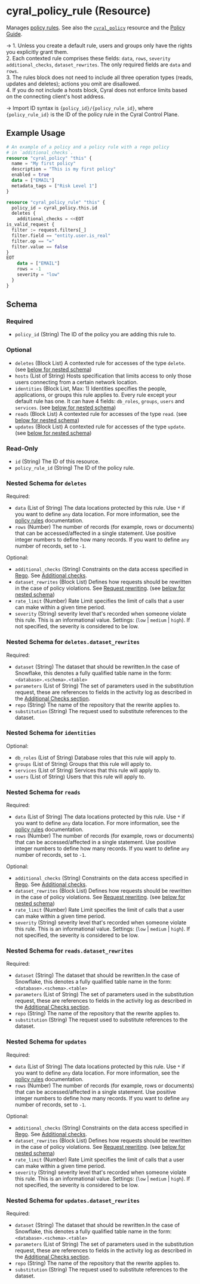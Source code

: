 # cyral_policy_rule (Resource)

Manages [policy rules](https://cyral.com/docs/reference/policy/#rules). See also the [`cyral_policy`](https://registry.terraform.io/providers/cyralinc/cyral/latest/docs/resources/policy) resource and the [Policy Guide](https://cyral.com/docs/policy#the-rules-block-of-a-policy).

-> 1. Unless you create a default rule, users and groups only have the rights you explicitly grant them.<br> 2. Each contexted rule comprises these fields: `data`, `rows`, `severity` `additional_checks`, `dataset_rewrites`. The only required fields are `data` and `rows`.<br> 3. The rules block does not need to include all three operation types (reads, updates and deletes); actions you omit are disallowed.<br>4. If you do not include a hosts block, Cyral does not enforce limits based on the connecting client's host address.

-> Import ID syntax is `{policy_id}/{policy_rule_id}`, where `{policy_rule_id}` is the ID of the policy rule in the Cyral Control Plane.

## Example Usage

```terraform
# An example of a policy and a policy rule with a rego policy
# in `additional_checks`.
resource "cyral_policy" "this" {
  name = "My first policy"
  description = "This is my first policy"
  enabled = true
  data = ["EMAIL"]
  metadata_tags = ["Risk Level 1"]
}

resource "cyral_policy_rule" "this" {
  policy_id = cyral_policy.this.id
  deletes {
    additional_checks = <<EOT
is_valid_request {
  filter := request.filters[_]
  filter.field == "entity.user.is_real"
  filter.op == "="
  filter.value == false
}
EOT
    data = ["EMAIL"]
    rows = -1
    severity = "low"
  }
}
```

<!-- schema generated by tfplugindocs -->

## Schema

### Required

-   `policy_id` (String) The ID of the policy you are adding this rule to.

### Optional

-   `deletes` (Block List) A contexted rule for accesses of the type `delete`. (see [below for nested schema](#nestedblock--deletes))
-   `hosts` (List of String) Hosts specification that limits access to only those users connecting from a certain network location.
-   `identities` (Block List, Max: 1) Identities specifies the people, applications, or groups this rule applies to. Every rule except your default rule has one. It can have 4 fields: `db_roles`, `groups`, `users` and `services`. (see [below for nested schema](#nestedblock--identities))
-   `reads` (Block List) A contexted rule for accesses of the type `read`. (see [below for nested schema](#nestedblock--reads))
-   `updates` (Block List) A contexted rule for accesses of the type `update`. (see [below for nested schema](#nestedblock--updates))

### Read-Only

-   `id` (String) The ID of this resource.
-   `policy_rule_id` (String) The ID of the policy rule.

<a id="nestedblock--deletes"></a>

### Nested Schema for `deletes`

Required:

-   `data` (List of String) The data locations protected by this rule. Use `*` if you want to define `any` data location. For more information, see the [policy rules](https://cyral.com/docs/policy/rules#contexted-rules) documentation.
-   `rows` (Number) The number of records (for example, rows or documents) that can be accessed/affected in a single statement. Use positive integer numbers to define how many records. If you want to define `any` number of records, set to `-1`.

Optional:

-   `additional_checks` (String) Constraints on the data access specified in [Rego](https://www.openpolicyagent.org/docs/latest/policy-language/). See [Additional checks](https://cyral.com/docs/policy/rules/#additional-checks).
-   `dataset_rewrites` (Block List) Defines how requests should be rewritten in the case of policy violations. See [Request rewriting](https://cyral.com/docs/policy/rules/#request-rewriting). (see [below for nested schema](#nestedblock--deletes--dataset_rewrites))
-   `rate_limit` (Number) Rate Limit specifies the limit of calls that a user can make within a given time period.
-   `severity` (String) severity level that's recorded when someone violate this rule. This is an informational value. Settings: (`low` | `medium` | `high`). If not specified, the severity is considered to be low.

<a id="nestedblock--deletes--dataset_rewrites"></a>

### Nested Schema for `deletes.dataset_rewrites`

Required:

-   `dataset` (String) The dataset that should be rewritten.In the case of Snowflake, this denotes a fully qualified table name in the form: `<database>.<schema>.<table>`
-   `parameters` (List of String) The set of parameters used in the substitution request, these are references to fields in the activity log as described in the [Additional Checks section](https://cyral.com/docs/policy/rules/#additional-checks).
-   `repo` (String) The name of the repository that the rewrite applies to.
-   `substitution` (String) The request used to substitute references to the dataset.

<a id="nestedblock--identities"></a>

### Nested Schema for `identities`

Optional:

-   `db_roles` (List of String) Database roles that this rule will apply to.
-   `groups` (List of String) Groups that this rule will apply to.
-   `services` (List of String) Services that this rule will apply to.
-   `users` (List of String) Users that this rule will apply to.

<a id="nestedblock--reads"></a>

### Nested Schema for `reads`

Required:

-   `data` (List of String) The data locations protected by this rule. Use `*` if you want to define `any` data location. For more information, see the [policy rules](https://cyral.com/docs/policy/rules#contexted-rules) documentation.
-   `rows` (Number) The number of records (for example, rows or documents) that can be accessed/affected in a single statement. Use positive integer numbers to define how many records. If you want to define `any` number of records, set to `-1`.

Optional:

-   `additional_checks` (String) Constraints on the data access specified in [Rego](https://www.openpolicyagent.org/docs/latest/policy-language/). See [Additional checks](https://cyral.com/docs/policy/rules/#additional-checks).
-   `dataset_rewrites` (Block List) Defines how requests should be rewritten in the case of policy violations. See [Request rewriting](https://cyral.com/docs/policy/rules/#request-rewriting). (see [below for nested schema](#nestedblock--reads--dataset_rewrites))
-   `rate_limit` (Number) Rate Limit specifies the limit of calls that a user can make within a given time period.
-   `severity` (String) severity level that's recorded when someone violate this rule. This is an informational value. Settings: (`low` | `medium` | `high`). If not specified, the severity is considered to be low.

<a id="nestedblock--reads--dataset_rewrites"></a>

### Nested Schema for `reads.dataset_rewrites`

Required:

-   `dataset` (String) The dataset that should be rewritten.In the case of Snowflake, this denotes a fully qualified table name in the form: `<database>.<schema>.<table>`
-   `parameters` (List of String) The set of parameters used in the substitution request, these are references to fields in the activity log as described in the [Additional Checks section](https://cyral.com/docs/policy/rules/#additional-checks).
-   `repo` (String) The name of the repository that the rewrite applies to.
-   `substitution` (String) The request used to substitute references to the dataset.

<a id="nestedblock--updates"></a>

### Nested Schema for `updates`

Required:

-   `data` (List of String) The data locations protected by this rule. Use `*` if you want to define `any` data location. For more information, see the [policy rules](https://cyral.com/docs/policy/rules#contexted-rules) documentation.
-   `rows` (Number) The number of records (for example, rows or documents) that can be accessed/affected in a single statement. Use positive integer numbers to define how many records. If you want to define `any` number of records, set to `-1`.

Optional:

-   `additional_checks` (String) Constraints on the data access specified in [Rego](https://www.openpolicyagent.org/docs/latest/policy-language/). See [Additional checks](https://cyral.com/docs/policy/rules/#additional-checks).
-   `dataset_rewrites` (Block List) Defines how requests should be rewritten in the case of policy violations. See [Request rewriting](https://cyral.com/docs/policy/rules/#request-rewriting). (see [below for nested schema](#nestedblock--updates--dataset_rewrites))
-   `rate_limit` (Number) Rate Limit specifies the limit of calls that a user can make within a given time period.
-   `severity` (String) severity level that's recorded when someone violate this rule. This is an informational value. Settings: (`low` | `medium` | `high`). If not specified, the severity is considered to be low.

<a id="nestedblock--updates--dataset_rewrites"></a>

### Nested Schema for `updates.dataset_rewrites`

Required:

-   `dataset` (String) The dataset that should be rewritten.In the case of Snowflake, this denotes a fully qualified table name in the form: `<database>.<schema>.<table>`
-   `parameters` (List of String) The set of parameters used in the substitution request, these are references to fields in the activity log as described in the [Additional Checks section](https://cyral.com/docs/policy/rules/#additional-checks).
-   `repo` (String) The name of the repository that the rewrite applies to.
-   `substitution` (String) The request used to substitute references to the dataset.

